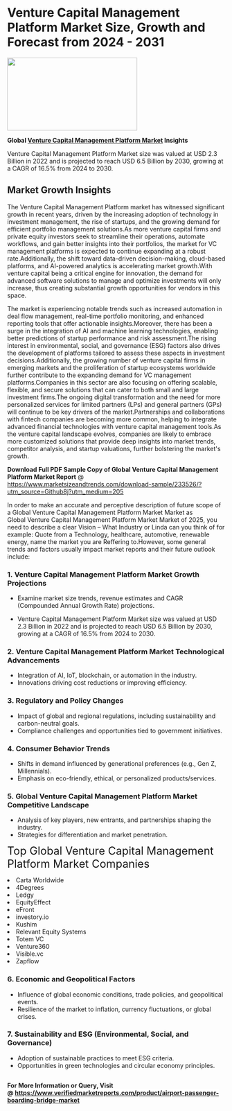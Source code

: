 <H1>Venture Capital Management Platform Market Size, Growth and Forecast from 2024 - 2031</H1><img class="aligncenter size-medium wp-image-584254" src="https://thirdeyenews.in/wp-content/uploads/2024/09/Global-Market-Research-300x168.jpeg" alt="" width="300" height="168" /><p><strong>Global&nbsp;<a href="https://www.marketsizeandtrends.com/download-sample/233526/?utm_source=Github8j?utm_medium=205">Venture Capital Management Platform Market</a> Insights</strong></p><p>Venture Capital Management Platform Market size was valued at USD 2.3 Billion in 2022 and is projected to reach USD 6.5 Billion by 2030, growing at a CAGR of 16.5% from 2024 to 2030.</p><p><h2>Market Growth Insights</h2> <p>The Venture Capital Management Platform market has witnessed significant growth in recent years, driven by the increasing adoption of technology in investment management, the rise of startups, and the growing demand for efficient portfolio management solutions.As more venture capital firms and private equity investors seek to streamline their operations, automate workflows, and gain better insights into their portfolios, the market for VC management platforms is expected to continue expanding at a robust rate.Additionally, the shift toward data-driven decision-making, cloud-based platforms, and AI-powered analytics is accelerating market growth.With venture capital being a critical engine for innovation, the demand for advanced software solutions to manage and optimize investments will only increase, thus creating substantial growth opportunities for vendors in this space.</p> <p>The market is experiencing notable trends such as increased automation in deal flow management, real-time portfolio monitoring, and enhanced reporting tools that offer actionable insights.Moreover, there has been a surge in the integration of AI and machine learning technologies, enabling better predictions of startup performance and risk assessment.The rising interest in environmental, social, and governance (ESG) factors also drives the development of platforms tailored to assess these aspects in investment decisions.Additionally, the growing number of venture capital firms in emerging markets and the proliferation of startup ecosystems worldwide further contribute to the expanding demand for VC management platforms.Companies in this sector are also focusing on offering scalable, flexible, and secure solutions that can cater to both small and large investment firms.The ongoing digital transformation and the need for more personalized services for limited partners (LPs) and general partners (GPs) will continue to be key drivers of the market.Partnerships and collaborations with fintech companies are becoming more common, helping to integrate advanced financial technologies with venture capital management tools.As the venture capital landscape evolves, companies are likely to embrace more customized solutions that provide deep insights into market trends, competitor analysis, and startup valuations, further bolstering the market's growth.<p><span class=""><strong>Download Full PDF Sample Copy of Global Venture Capital Management Platform Market Report</strong> @ <a href="https://www.marketsizeandtrends.com/download-sample/233526/?utm_source=Github8j?utm_medium=205" target="_blank">https://www.marketsizeandtrends.com/download-sample/233526/?utm_source=Github8j?utm_medium=205</a></span></p><p>In order to make an accurate and perceptive description of future scope of a Global&nbsp;Venture Capital Management Platform Market Market as Global&nbsp;Venture Capital Management Platform Market Market of 2025, you need to describe a clear Vision &ndash; What Industry or Linda can you think of for example: Quote from a Technology, healthcare, automotive, renewable energy, name the market you are Reffering to.However, some general trends and factors usually impact market reports and their future outlook include:</p><h3>1.&nbsp;<strong>Venture Capital Management Platform Market Growth Projections</strong></h3><ul><li>Examine market size trends, revenue estimates and CAGR (Compounded Annual Growth Rate) projections.</li><li><p>Venture Capital Management Platform Market size was valued at USD 2.3 Billion in 2022 and is projected to reach USD 6.5 Billion by 2030, growing at a CAGR of 16.5% from 2024 to 2030.</p></li></ul><h3>2.&nbsp;<strong>Venture Capital Management Platform Market Technological Advancements</strong></h3><ul><li>Integration of AI, IoT, blockchain, or automation in the industry.</li><li>Innovations driving cost reductions or improving efficiency.</li></ul><h3>3.&nbsp;<strong>Regulatory and Policy Changes</strong></h3><ul><li>Impact of global and regional regulations, including sustainability and carbon-neutral goals.</li><li>Compliance challenges and opportunities tied to government initiatives.</li></ul><h3>4.&nbsp;<strong>Consumer Behavior Trends</strong></h3><ul><li>Shifts in demand influenced by generational preferences (e.g., Gen Z, Millennials).</li><li>Emphasis on eco-friendly, ethical, or personalized products/services.</li></ul><h3>5.&nbsp;<strong>Global Venture Capital Management Platform Market Competitive Landscape</strong></h3><ul><li>Analysis of key players, new entrants, and partnerships shaping the industry.</li><li>Strategies for differentiation and market penetration.</li></ul><p data-pm-slice="1 1 []"><span style="color: inherit; font-family: inherit; font-size: 25px;">Top Global Venture Capital Management Platform Market Companies</span></p><div class="" data-test-id=""><p><li>Carta Worldwide</li><li> 4Degrees</li><li> Ledgy</li><li> EquityEffect</li><li> eFront</li><li> investory.io</li><li> Kushim</li><li> Relevant Equity Systems</li><li> Totem VC</li><li> Venture360</li><li> Visible.vc</li><li> Zapflow</li></p></div><h3>6.&nbsp;<strong>Economic and Geopolitical Factors</strong></h3><ul><li>Influence of global economic conditions, trade policies, and geopolitical events.</li><li>Resilience of the market to inflation, currency fluctuations, or global crises.</li></ul><h3>7.&nbsp;<strong>Sustainability and ESG (Environmental, Social, and Governance)</strong></h3><ul><li>Adoption of sustainable practices to meet ESG criteria.</li><li>Opportunities in green technologies and circular economy principles.</li></ul><h2><strong style="font-size: 14px;">For More Information or Query, Visit @&nbsp;</strong><a style="background-color: #ffffff; font-size: 14px;" href="https://www.marketsizeandtrends.com/report/venture-capital-management-platform-market/" target="_blank">https://www.verifiedmarketreports.com/product/airport-passenger-boarding-bridge-market</a></h2>